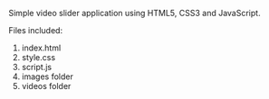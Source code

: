 Simple video slider application using HTML5, CSS3 and JavaScript.

Files included:
1. index.html
2. style.css
3. script.js
4. images folder
5. videos folder
